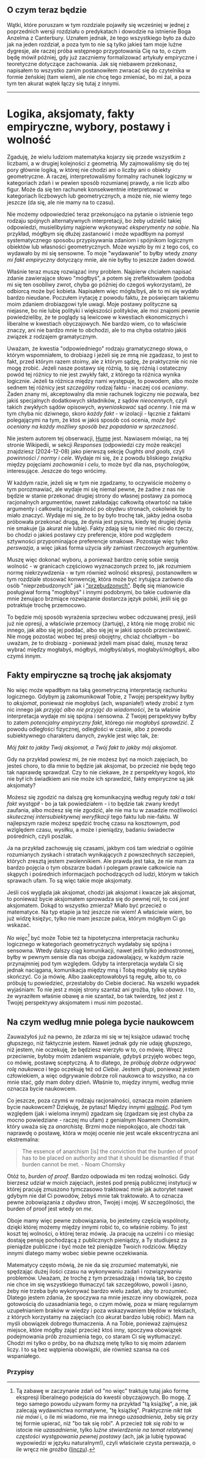 ## O czym teraz będzie

Wątki, które poruszam w tym rozdziale pojawiły się wcześniej w jednej z poprzednich wersji rozdziału
o predykatach i dowodzie na istnienie Boga Anzelma z Canterbury. Uznałem jednak, że tego wszystkiego
było za dużo jak na jeden rozdział, a poza tym to nie są tylko jakieś tam moje luźne dygresje, ale
raczej próba wstępnego przygotowania Cię na to, o czym będę mówił później, gdy już zaczniemy
formalizować artykuły empiryczne i teoretyczne dotyczące zachowania. Jak się niebawem przekonasz,
napisałem to wszystko zanim postanowiłem zwracać się do czytelnika w formie żeńskiej (tam wiem), ale
nie chcę tego zmieniać, bo mi żal, a poza tym ten akurat wątek łączy się tutaj z innymi.

<hr>

# Logika, aksjomaty, fakty empiryczne, wybory, postawy i wolność

Zgaduję, że wielu ludziom matematyka kojarzy się przede wszystkim z liczbami, a w drugiej kolejności
z geometrią. My zajmowaliśmy się do tej pory głównie logiką, w której nie chodzi ani o liczby ani o
obiekty geometryczne. A raczej, interpretowaliśmy formalny rachunek logiczny w kategoriach zdań i w
pewien sposób rozumianej prawdy, a nie liczb albo figur. Może da się ten rachunek konsekwentnie
interpretować w kategoriach liczbowych lub geometrycznych, a może nie, nie wiemy tego jeszcze (da
się, ale nie mamy na to czasu).

Nie możemy odpowiedzieć teraz przekonująco na pytanie o istnienie tego rodzaju spójnych
alternatywnych interpretacji, bo żeby udzielić takiej odpowiedzi, musielibyśmy najpierw wykonywać
*eksperymenty na sobie*. Na przykład, mógłbym się dłużej zastanowić i może wpadłbym na pomysł
systematycznego sposobu przypisywania zdaniom i spójnikom logicznym obiektów lub własności
geometrycznych. Może wyszło by mi z tego coś, co wydawało by mi się sensowne. To moje "wydawanie" to
byłby wtedy *znany mi fakt empiryczny* dotyczący mnie, ale nie byłby to jeszcze żaden dowód.

Właśnie teraz muszę rozwiązać inny problem. Najpierw chciałem napisać zdanie zawierające słowo
"mógłbyś", a potem się zreflektowałem (podoba mi się ten osobliwy zwrot, chyba go później do czegoś
wykorzystam), że odbiorcą może być kobieta. Napisałem więc mógła/byś, ale to mi się wydało bardzo
nieudane. Poczułem irytację z powodu faktu, że poświęcam takiemu moim zdaniem drobiazgowi tyle
uwagi. Moje postawy polityczne są niejasne, bo nie lubię polityki i większości polityków, ale moi
znajomi pewnie powiedzieliby, że te poglądy są lewicowe w kwestiach ekonomicznych i liberalne w
kwestiach obyczajowych. Nie bardzo wiem, co to właściwie znaczy, ani nie bardzo mnie to obchodzi,
ale to ma chyba ostatnio jakiś związek z rodzajem gramatycznym.

Uważam, że kwestia "odpowiedniego" rodzaju gramatycznego słowa, o którym wspomniałem, to drobiazg i
jeżeli się ze mną nie zgadzasz, to jest to fakt, przed którym razem stoimy, ale z którym sądzę, że
praktycznie nic nie mogę zrobić. Jeżeli nasze postawy się różnią, to się różnią i ostateczny powód
tej różnicy to nie jest zwykły fakt, z którego ta różnica wynika logicznie. Jeżeli ta różnica między
nami występuje, to powodem, albo może sednem tej różnicy jest *szczególny* rodzaj faktu - inaczej
coś *oceniamy*. Żaden znany mi, akceptowalny dla mnie rachunek logiczny nie pozwala, bez jakiś
specjalnych dodatkowych składników, z sądów *nieocennych*, czyli takich zwykłych sądów opisowych,
*wywnioskować* sąd *ocenny*. I nie ma w tym chyba nic dziwnego, skoro *każdy fakt* - w izolacji -
łącznie z faktami polegającymi na tym, że ktoś w jakiś sposób coś ocenia, *może być oceniany na
każdy możliwy sposób bez popadania w sprzeczność*.

Nie jestem autorem tej obserwacji, [Hume](https://en.wikipedia.org/wiki/Is%E2%80%93ought_problem)
jest. Nawiasem mówiąc, na tej stronie Wikipedii, w sekcji *Responses* (odpowiedzi czy może reakcje)
znajdziesz (2024-12-08) jako pierwszą sekcję *Oughts and goals*, czyli *powinności / normy i
cele*. Wydaje mi się, że z powodu bliskiego związku między pojęciami *zachowania* i *celu*, to może
być dla nas, psychologów, interesujące. Jeszcze do tego wrócimy.

W każdym razie, jeżeli się w tym nie zgadzamy, to oczywiście możemy o tym porozmawiać, ale wydaje mi
się niemal pewne, że żadne z nas nie będzie w stanie przekonać drugiej strony do własnej postawy za
pomocą racjonalnych argumentów, nawet zakładając całkowitą otwartość na takie argumenty i całkowitą
racjonalność po obydwu stronach, cokolwiek by to miało znaczyć. Wydaje mi się, że to by było trochę
tak, jakby jedna osoba próbowała przekonać drugą, że dynia jest pyszna, kiedy tej drugiej dynia nie
smakuje (ja akurat nie lubię). Fakty zdają się tu nie mieć nic do rzeczy, bo chodzi o jakieś postawy
czy preferencje, które pod względem sztywności przypominające preferencje smakowe. Pozostaje więc
tylko *perswazja*, a więc jakaś forma użycia *siły* zamiast rzeczowych argumentów.

Muszę więc dokonać wyboru, a ponieważ bardzo cenię sobie swoją wolność - w granicach częściowo
wyznaczonych przez to, jak rozumiem normę niekrzywdzenia - w tym również wolność ekspresji,
postanowiłem w tym rozdziale stosować konwencję, która może być irytująca zarówno dla osób
"nieprzebudzonych" jak i ["przebudzonych"](https://pl.wikipedia.org/wiki/Woke). Będę się mianowicie
posługiwał formą "mogłobyś" i innymi podobnymi, bo takie cudownie dla mnie żenująco brzmiące
rozwiązanie dostarcza język polski, jeśli się go potraktuje trochę przemocowo.

To będzie mój sposób wyrażenia sprzeciwu wobec odczuwanej presji, jeśli już nie *o*presji, a
właściwie przemocy (żartuję), z którą nie mogę zrobić nic innego, jak albo się jej poddać, albo się
jej w jakiś sposób przeciwstawić. Nie mogę pozostać wobec tej presji obojętny, chciaż chciałbym - bo
uważam, że to drobiazg - ponieważ jeżeli mam pisać dalej, muszę teraz wybrać między mogłabyś,
mógłbyś, mógłbyś/abyś, mogłabyś/mógłbyś, albo czymś innym.

## Fakty empiryczne są trochę jak aksjomaty

No więc może wpadłbym na taką geometryczną interpretację rachunku logicznego. Gdybym ją
zakomunikował Tobie, z Twojej perspektywy byłby to *aksjomat*, ponieważ nie mogłobyś (ach,
wspaniałe!) wtedy zrobić z tym nic innego jak *przyjąć albo nie przyjąć do wiadomości*, że ta
właśnie interpretacja wydaje *mi* się spójna i sensowna. Z Twojej perspektywy byłby to zatem
*potencjalny empiryczny fakt*, którego *nie mogłobyś sprawdzić*. Z powodu odległości fizycznej,
odległości w czasie, albo z powodu subiektywnego charakteru danych, zwykle jest więc tak, że:

*Mój fakt to jakby Twój aksjomat, a Twój fakt to jakby mój aksjomat*.

Gdy na przykład powiesz mi, że nie możesz być na moich zajęciach, bo jesteś choro, to dla mnie to
będzie jak aksjomat, bo przecież nie będę tego tak naprawdę sprawdzał. Czy to nie ciekawe, że z
perspektywy kogoś, kto nie był ich świadkiem ani nie może ich sprawdzić, fakty empiryczne są jak
aksjomaty?

Możesz się zgodzić na dalszą grę komunikacyjną według reguły *taki a taki fakt wystąpił* - bo ja tak
powiedziałem - i to będzie tak zwany kredyt zaufania, albo możesz się nie zgodzić, ale nie ma tu w
zasadzie możliwości *skutecznej intersubiektywnej weryfikacji* tego faktu lub nie-faktu. W
najlepszym razie możesz spędzić trochę czasu na kosztownym, pod wzlględem czasu, wysiłku, a może i
pieniądzy, badaniu świadectw pośrednich, czyli poszlak.

Ja na przykład zachowuję się czasami, jakbym coś tam wiedział o ogólnie rozumianych zyskach i
stratach wynikających z powszechnych szczepień, których zresztą jestem zwolennikiem. Ale prawda jest
taka, że nie mam za bardzo pojęcia o tym obszarze badań i polegam prawie całkowicie na skąpych i
pośrednich informacjach pochodzących od ludzi, którym w takich sprawach ufam. To są więc takie moje
aksjomaty.

Jeśli coś wygląda jak aksjomat, chodzi jak aksjomat i kwacze jak aksjomat, to ponieważ bycie
aksjomatem sprowadza się do pewnej *roli*, to coś *jest* aksjomatem. Dokąd to wszystko zmierza?
Miało być przecież o matematyce. Na typ etapie ja też jeszcze nie wiem! A właściwie wiem, bo już
widzę księżyc, tylko nie mam jeszcze palca, którym mógłbym Ci go wskazać.

*No więc[^1]* być może Tobie też ta hipotetyczna interpretacja rachunku logicznego w kategoriach
geometrycznych wydałaby się spójna i sensowna. Wtedy dalszy ciąg komunikacji, nawet jeśli tylko
jednostronnej, byłby w pewnym sensie dla nas obojga zadowalający, w każdym razie przynajmniej pod
tym względem. Gdyby ta interpretacja wydała Ci się jednak naciągana, komunikacja między mną i Tobą
mogłaby się szybko skończyć. Co ja mówię. Albo zaakceptowałobyś tą regułę, albo to, co próbuję tu
powiedzieć, przestałoby do Ciebie docierać. Na wszelki wypadek wyjaśniam: To nie jest z mojej strony
szantaż ani groźba, tylko *obawa*. I to, że wyraziłem właśnie obawę a nie szantaż, bo tak twierdzę,
też jest z Twojej perspektywy aksjomatem i musi nim pozostać.

## Na czym według mnie polega bycie naukowcem

Zauważyłoś już na pewno, że zdarza mi się w tej książce udawać trochę głupszego, niż faktycznie
jestem. Nawet jednak gdy nie udaję głupszego, niż jestem, nie oczekuję, że będziesz wierzyło w to,
co mówię. Wręcz przeciwnie, byłoby moim zdaniem wspaniale, gdybyś przyjęło wobec tego, co mówię,
postawę sceptyczną. A to dlatego, że *próbuję dobrze odgrywać rolę naukowca* i tego oczekuję też od
*Ciebie*. Jestem głupi, ponieważ jestem człowiekiem, a więc odgrywanie dobrze roli naukowca to
wszystko, na co mnie stać, gdy mam dobry dzień. Właśnie to, między innymi, według mnie oznacza bycie
naukowcem.

Co jeszcze, poza czymś w rodzaju racjonalności, oznacza moim zdaniem bycie naukowcem? Dziękuję, że
pytasz! Między innymi [*wolność*](https://www.youtube.com/watch?v=diYAc7gB-0A). Pod tym względem
(jak i wieloma innymi) zgadzam się (zgadzam się jest chyba za mocno powiedziane - raczej mu ufam) z
genialnym Noamem Chomskim, który uważa się za *anarchistę*. Brzmi może niepokojąco, ale chodzi tak
naprawdę o postawę, która w mojej ocenie nie jest wcale ekscentryczna ani ekstremalna:

> The essence of anarchism [is] the conviction that the burden of proof has to be placed on
> authority and that it should be dismantled if that burden cannot be met. - Noam Chomsky

Otóż to, *burden of proof*. Bardzo odpowiada mi ten rodzaj wolności. Gdy bierzesz udział w moich
zajęciach, jesteś pod presją publicznej instytucji w której pracuję zmuszono tymczasowo traktować
mnie jak autorytet nawet gdybym nie dał Ci powodów, żebyś mnie tak traktowało. A to oznacza pewne
zobowiązania z *obydwu* stron, Twojej i mojej. W szczególności, the burden of proof jest wtedy on
*me*.

Oboje mamy więc pewne zobowiązania, bo jesteśmy częścią wspólnoty, dzięki której możemy między
innymi robić to, co właśnie robimy. To jest koszt tej wolności, o której teraz mówię. Ja pracuję na
uczelni i co miesiąc dostaję pensję pochodzącą z publicznych pieniądzy, a Ty studiujesz za pieniądze
publiczne i być może też pieniądze Twoich rodziców. Między innymi dlatego mamy wobec siebie pewne
oczekiwania.

Matematycy często mówią, że nie da się zrozumieć matematyki, nie spędzając dużej ilości czasu na
wykonywaniu zadań i rozwiązywaniu problemów. Uważam, że trochę z tym przesadzają i mówią tak, bo
często nie chce im się wszystkiego tłumaczyć tak szczegółowo, powoli i jasno, żeby nie trzeba było
wykonywać bardzo wielu zadań, aby to zrozumieć. Dlatego jestem zdania, że spoczywa na mnie jeszcze
inny obowiązek, poza gotowością do uzasadniania tego, o czym mówię, poza w miarę regularnym
uzupełnianiem braków w wiedzy i poza wskazywaniem błędów w tekstach, z których korzystamy na
zajęciach (co akurat bardzo lubię robić). Mam na myśli obowiązek dobrego tłumaczenia. A na Tobie,
ponieważ zajmujesz miejsce, które mógłby zająć przecież ktoś inny, spoczywa obowiązek podejmowania
prób zrozumienia tego, co staram Ci się wytłumaczyć. Chodzi mi tylko o próby, bo na dłuższą metę
tylko to się moim zdaniem liczy. I to są bez wątpienia obowiązki, ale również szansa na coś
wspaniałego.

### Przypisy

[^1]: Tą zabawę w zaczynanie zdań od "no więc" traktuję tutaj jako formę ekspresji liberalnego
    podejścia do kwestii obyczajowych. Bo mogę. Z tego samego powodu używam formy na przykład "tą
    książkę", a nie, jak zalecają wydawnictwa normatywne, "tę książkę". Praktycznie *nikt tak nie
    mówi* i, o ile mi wiadomo, nie ma innego *uzasadnienia*, żeby się przy tej formie upierać, niż
    "bo tak się robi". A przecież *tak się robi* to w istocie nie *uzasadnienie*, tylko *luźne
    stwierdzenie na temat relatywnej częstości występowania pewnej postawy* (ach, jak ja lubię
    typować wypowiedzi w języku naturalnym!), czyli właściwie czysta perswazja, o ile wręcz nie
    *groźba* ([linczu](https://en.wikipedia.org/wiki/David_Lynch)).
